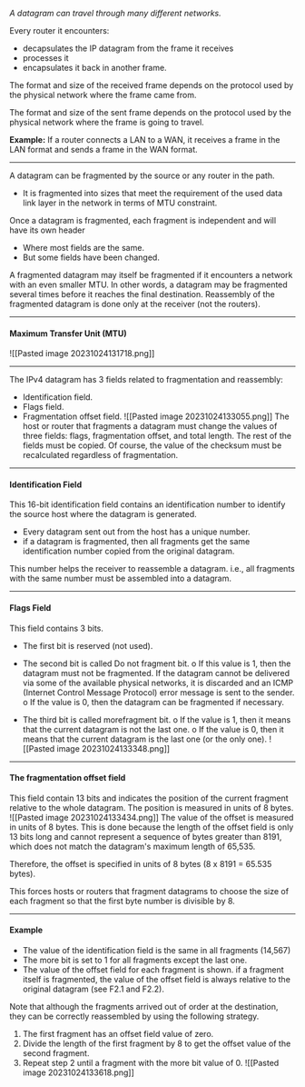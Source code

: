*A datagram can travel through many different networks.*

Every router it encounters:
* decapsulates the IP datagram from the frame it receives
* processes it
* encapsulates it back in another frame.

The format and size of the received frame depends on the protocol used by the physical network where the frame came from.

The format and size of the sent frame depends on the protocol used by the physical network where the frame is going to travel.

**Example:** If a router connects a LAN to a WAN, it receives a frame in the LAN format and sends a frame in the WAN format.

***
A datagram can be fragmented by the source or any router in the path.
* It is fragmented into sizes that meet the requirement of the used data link layer in the network in terms of MTU constraint.

Once a datagram is fragmented, each fragment is independent and will have its own header
* Where most fields are the same.
* But some fields have been changed.

A fragmented datagram may itself be fragmented if it encounters a network with an even smaller MTU. In other words, a datagram may be fragmented several times before it reaches the final destination.
Reassembly of the fragmented datagram is done only at the receiver (not the routers).

***
#### Maximum Transfer Unit (MTU)
![[Pasted image 20231024131718.png]]

***
The IPv4 datagram has 3 fields related to fragmentation and reassembly:
* Identification field.
* Flags field.
* Fragmentation offset field.
![[Pasted image 20231024133055.png]]
The host or router that fragments a datagram must change the values of three fields: flags, fragmentation offset, and total length. The rest of the fields must be copied. Of course, the value of the checksum must be recalculated regardless of fragmentation.

***
#### Identification Field
This 16-bit identification field contains an identification number to identify the source host where the datagram is generated.
* Every datagram sent out from the host has a unique number.
* if a datagram is fragmented, then all fragments get the same identification number copied from the original datagram.

This number helps the receiver to reassemble a datagram. i.e., all fragments with the same number must be assembled into a datagram.

***
#### Flags Field
This field contains 3 bits.
* The first bit is reserved (not used).
* The second bit is called Do not fragment bit.
o If this value is 1, then the datagram must not be fragmented. If the datagram cannot be delivered via some of the available physical networks, it is discarded and an ICMP (Internet Control Message Protocol) error message is sent to the sender.
o If the value is 0, then the datagram can be fragmented if necessary.

* The third bit is called morefragment bit.
o If the value is 1, then it means that the current datagram is not the last one.
o If the value is 0, then it means that the current datagram is the last one (or the only one).
![[Pasted image 20231024133348.png]]

***
#### The fragmentation offset field
This field contain 13 bits and indicates the position of the current fragment relative to the whole datagram. The position is measured in units of 8 bytes.
![[Pasted image 20231024133434.png]]
The value of the offset is measured in units of 8 bytes. This is done because the length of the offset field is only 13 bits long and cannot represent a sequence of bytes greater than 8191, which does not match the datagram's maximum length of 65,535.

Therefore, the offset is specified in units of 8 bytes (8 x 8191 = 65.535 bytes).

This forces hosts or routers that fragment datagrams to choose the size of each fragment so that the first byte number is divisible by 8.

***
#### Example
* The value of the identification field is the same in all fragments (14,567)
* The more bit is set to 1 for all fragments except the last one.
* The value of the offset field for each fragment is shown. if a fragment itself is fragmented, the value of the offset field is always relative to the original datagram (see F2.1 and F2.2).

Note that although the fragments arrived out of order
at the destination, they can be correctly reassembled
by using the following strategy.
1. The first fragment has an offset field value of zero.
2. Divide the length of the first fragment by 8 to get the offset value of the second fragment.
3. Repeat step 2 until a fragment with the more bit value of 0.
![[Pasted image 20231024133618.png]]
